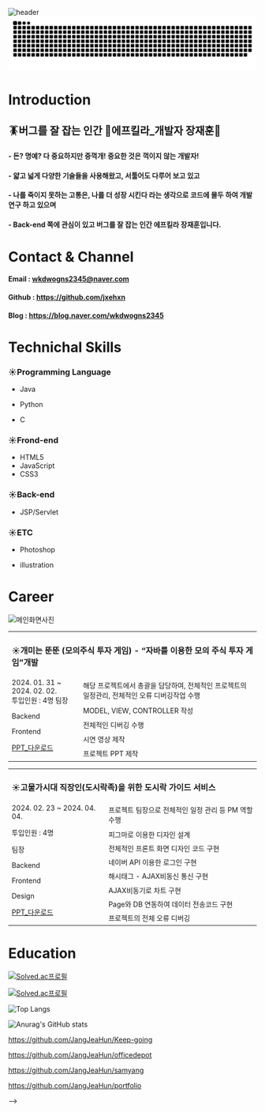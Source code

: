  ![header](https://capsule-render.vercel.app/api?type=waving&color=gradient&height=300&section=header&text=JangJeahun%20&fontSize=90&animation=blinking)
![snake gif](https://github.com/jxehxn/jxehxn/blob/output/github-contribution-grid-snake.svg)

<div align=left>
  
<h1>Introduction</h1>

  ## 🪳버그를 잘 잡는 인간 🔫에프킬라_개발자 장재훈👋 
  
  
  #### - 돈? 명예? 다 중요하지만 중꺽개! 중요한 것은 꺽이지 않는 개발자!
  
  #### - 얇고 넓게 다양한 기술들을 사용해왔고, 서툴어도 다루어 보고 있고

  #### - 나를 죽이지 못하는 고통은, 나를 더 성장 시킨다 라는 생각으로 코드에 몰두 하여 개발 연구 하고 있으며
  
  #### - Back-end 쪽에 관심이 있고 버그를 잘 잡는 인간 에프킬라 장재훈입니다.


<h1>Contact & Channel</h1>

#### Email : wkdwogns2345@naver.com
#### Github : https://github.com/jxehxn
#### Blog :  https://blog.naver.com/wkdwogns2345 

<h1>Technichal Skills</h1>

### ☀️Programming Language
  - Java

  - Python

  - C


### ☀️Frond-end
  - HTML5
  - JavaScript
  - CSS3

### ☀️Back-end
  - JSP/Servlet

### ☀️ETC
  - Photoshop

  - illustration

<h1>Career</h1>

![메인화면사진](https://github.com/jxehxn/jxehxn/assets/26495915/cf5ed74d-5d2a-496c-895e-3c33dd7cde4d)

<table>
<tr> 
 <td colspan=2>
  <h3>
   
  ☀️개미는 뚠뚠 (모의주식 투자 게임) - “자바를 이용한 모의 주식 투자 게임”개발
  </h3>
 </td>

 
</tr>

<tr>
  <td rowspan=5>
  2024. 01. 31 ~ 2024. 02. 02.
   <br>
  투입인원 : 4명
  팀장 
   
  Backend
  
  Frontend
  

  [PPT_다운로드](https://github.com/jxehxn/jxehxn/files/14881691/_PPT_.pptx)



 </td>
 <td>
      해당 프로젝트에서 총괄을 담당하여, 전체적인 프로젝트의 일정관리, 전체적인 오류 디버깅작업 수행
 </td>    
</tr>

<tr>
 <td>
      MODEL, VIEW, CONTROLLER 작성
 </td>    
</tr>

<tr>
 <td>
      전체적인 디버깅 수행
 </td>    
</tr>

<tr>
 <td>
      시연 영상 제작
 </td>    
</tr>

<tr>
 <td>
      프로젝트 PPT 제작
 </td>    
</tr>



<table>
<tr>
 <tr> 
 <td colspan=2>
  <h3>

  ☀️고물가시대 직장인(도시락족)을 위한 도시락 가이드 서비스
  </h3>
 </td>
 
</tr>


<tr>
  <td rowspan=9>
  2024. 02. 23 ~ 2024. 04. 04.
   
  투입인원 : 4명
  <p>팀장</p>
   
  Backend
   
  Frontend
   
  Design

  [PPT_다운로드](https://github.com/jxehxn/jxehxn/files/14881697/7._.pptx)
  
 </td>
 
 <td>
      프로젝트 팀장으로 전체적인 일정 관리 등 PM 역할 수행
 </td>    
</tr>



<tr>
 <td>
      피그마로 이용한 디자인 설계
 </td>    
</tr>



<tr>
 <td>
      전체적인 프론트 화면 디자인 코드 구현
 </td>    
</tr>

<tr>
 <td>
      네이버 API 이용한 로그인 구현
 </td>    
</tr>

<tr>
 <td>
      해시태그 - AJAX비동신 통신 구현
 </td>    
</tr>

<tr>
 <td>
      AJAX비동기로 차트 구현
 </td>    
</tr>

<tr>
 <td>
      Page와 DB 연동하여 데이터 전송코드 구현
 </td>    
</tr>

<tr>
 <td>
      프로젝트의 전체 오류 디버깅
 </td>    
</tr>




</table>

<h1>Education</h1>    











</div>



<div>



[![Solved.ac프로필](http://mazassumnida.wtf/api/mini/generate_badge?boj=luvsoul)](https://solved.ac/luvsoul)

[![Solved.ac프로필](http://mazassumnida.wtf/api/v2/generate_badge?boj=luvsoul)](https://solved.ac/luvsoul)

![Top Langs](https://github-readme-stats.vercel.app/api/top-langs/?username=jxehxn&layout=compact)

![Anurag's GitHub stats](https://github-readme-stats.vercel.app/api?username=jxehxn&show_icons=true&theme=dark)



https://github.com/JangJeaHun/Keep-going

https://github.com/JangJeaHun/officedepot

https://github.com/JangJeaHun/samyang

https://github.com/JangJeaHun/portfolio

-->
</div>
